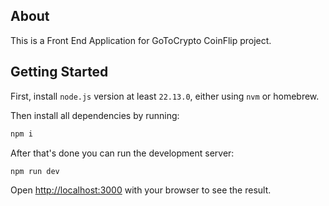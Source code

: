 ## About

This is a Front End Application for GoToCrypto CoinFlip project.

## Getting Started

First, install `node.js` version at least `22.13.0`, either using `nvm` or homebrew.

Then install all dependencies by running:

```bash
npm i
```

After that's done you can run the development server:

```bash
npm run dev
```

Open [http://localhost:3000](http://localhost:3000) with your browser to see the result.